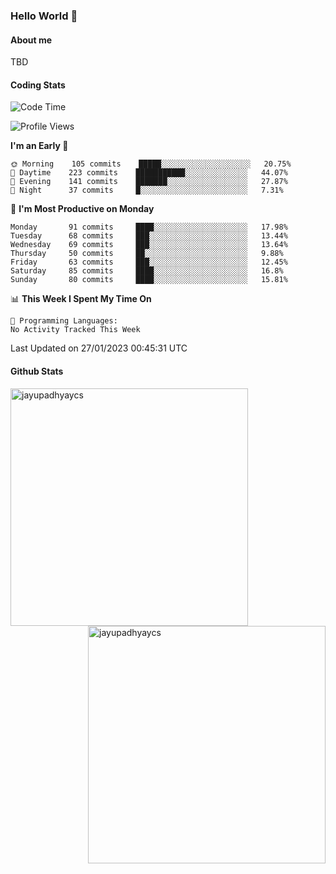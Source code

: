 ### Hello World 👋
#### About me
TBD
#### Coding Stats
<!--START_SECTION:waka-->
![Code Time](http://img.shields.io/badge/Code%20Time-342%20hrs%2037%20mins-blue)

![Profile Views](http://img.shields.io/badge/Profile%20Views-3-blue)

**I'm an Early 🐤** 

```text
🌞 Morning    105 commits    █████░░░░░░░░░░░░░░░░░░░░   20.75% 
🌆 Daytime    223 commits    ███████████░░░░░░░░░░░░░░   44.07% 
🌃 Evening    141 commits    ███████░░░░░░░░░░░░░░░░░░   27.87% 
🌙 Night      37 commits     █░░░░░░░░░░░░░░░░░░░░░░░░   7.31%

```
📅 **I'm Most Productive on Monday** 

```text
Monday       91 commits     ████░░░░░░░░░░░░░░░░░░░░░   17.98% 
Tuesday      68 commits     ███░░░░░░░░░░░░░░░░░░░░░░   13.44% 
Wednesday    69 commits     ███░░░░░░░░░░░░░░░░░░░░░░   13.64% 
Thursday     50 commits     ██░░░░░░░░░░░░░░░░░░░░░░░   9.88% 
Friday       63 commits     ███░░░░░░░░░░░░░░░░░░░░░░   12.45% 
Saturday     85 commits     ████░░░░░░░░░░░░░░░░░░░░░   16.8% 
Sunday       80 commits     ████░░░░░░░░░░░░░░░░░░░░░   15.81%

```


📊 **This Week I Spent My Time On** 

```text
💬 Programming Languages: 
No Activity Tracked This Week

```


 Last Updated on 27/01/2023 00:45:31 UTC
<!--END_SECTION:waka-->
#### Github Stats

<p  ><img align="left" src="https://github-readme-stats.vercel.app/api/top-langs?username=jayupadhyaycs&theme=tokyonight&show_icons=true&locale=en&layout=compact" alt="jayupadhyaycs" width="380px"  /> 
<img align="right" src="https://github-readme-streak-stats.herokuapp.com/?user=jayupadhyaycs&theme=tokyonight&" alt="jayupadhyaycs" width="380px"/>
</p>




<!--
**JayUpadhyayCS/JayUpadhyayCS** is a ✨ _special_ ✨ repository because its `README.md` (this file) appears on your GitHub profile.

Here are some ideas to get you started:

- 🔭 I’m currently working on ...
- 🌱 I’m currently learning ...
- 👯 I’m looking to collaborate on ...
- 🤔 I’m looking for help with ...
- 💬 Ask me about ...
- 📫 How to reach me: ...
- 😄 Pronouns: ...
- ⚡ Fun fact: ...
-->
